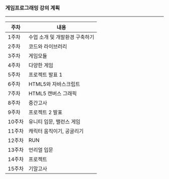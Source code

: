 ### 게임프로그래밍 강의 계획
---

| 주차 | 내용 |
|------|------|
| 1주차 | 수업 소개 및 개발환경 구축하기 |
| 2주차 | 코드와 라이브러리 |
| 3주차 | 게임모듈 |
| 4주차 | 다양한 게임 |
| 5주차 | 프로젝트 발표 1 |
| 6주차 | HTML5와 자바스크립트 |
| 7주차 | HTML5 캔버스 그래픽 |
| 8주차 | 중간고사 |
| 9주차 | 프로젝트 2 발표 |
| 10주차 | 유니티 입문, 밸런스 게임 |
| 11주차 | 캐릭터 움직이기, 공굴리기 |
| 12주차 | RUN |
| 13주차 | 언리얼 입문 |
| 14주차 | 프로젝트 |
| 15주차 | 기말고사 |


